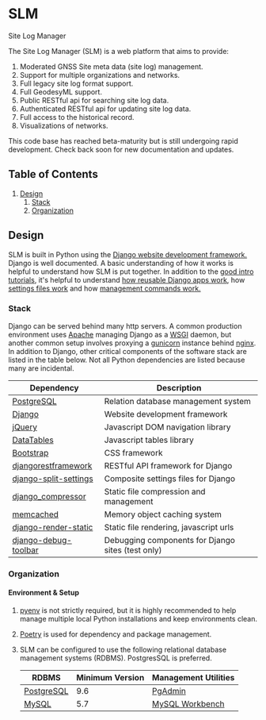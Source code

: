 # SLM
Site Log Manager

The Site Log Manager (SLM) is a web platform that aims to provide:

1. Moderated GNSS Site meta data (site log) management.
2. Support for multiple organizations and networks.
3. Full legacy site log format support.
4. Full GeodesyML support.
5. Public RESTful api for searching site log data.
6. Authenticated RESTful api for updating site log data.
7. Full access to the historical record.
8. Visualizations of networks.

This code base has reached beta-maturity but is still undergoing rapid development. Check back soon 
for new documentation and updates.


## Table of Contents
1. [Design](#Design)
   1. [Stack](#Stack)
   2. [Organization](#Organization)

## Design

SLM is built in Python using the [Django website development framework.](https://www.djangoproject.com/)
Django is well documented. A basic understanding of how it works is helpful to understand how SLM is
put together. In addition to the [good intro tutorials](https://docs.djangoproject.com/en/stable/intro/tutorial01/), it's
helpful to understand [how reusable Django apps work](https://docs.djangoproject.com/en/stable/intro/reusable-apps/), how
[settings files work](https://docs.djangoproject.com/en/stable/topics/settings/) and how 
[management commands work.](https://docs.djangoproject.com/en/stable/howto/custom-management-commands/)

### Stack
 
Django can be served behind many http servers. A common production environment uses [Apache](https://httpd.apache.org/)
managing Django as a [WSGI](https://modwsgi.readthedocs.io/en/develop/index.html) daemon, but
another common setup involves proxying a [gunicorn](https://gunicorn.org/) instance behind [nginx](https://www.nginx.com).
In addition to Django, other critical components of the software stack are listed in the table below. Not all Python
dependencies are listed because many are incidental.

| Dependency                                                                     | Description                                          |
| ------------------------------------------------------------------------------ | ---------------------------------------------------- |
| [PostgreSQL](https://www.postgresql.org/)                                      | Relation database management system                  |
| [Django](https://djangoproject.com)                                            | Website development framework                        |
| [jQuery](https://jquery.com/)                                                  | Javascript DOM navigation library                    |
| [DataTables](https://datatables.net/)                                          | Javascript tables library                            |
| [Bootstrap](https://getbootstrap.com/)                                         | CSS framework                                        |
| [djangorestframework](https://www.django-rest-framework.org/)                  | RESTful API framework for Django                     |
| [django-split-settings](https://github.com/sobolevn/django-split-settings)     | Composite settings files for Django                  |
| [django_compressor](https://django-compressor.readthedocs.io/en/stable/)       | Static file compression and management               |
| [memcached](https://memcached.org/)                                            | Memory object caching system                         |
| [django-render-static](https://django-render-static.readthedocs.io/en/latest/) | Static file rendering, javascript urls               |
| [django-debug-toolbar](https://django-debug-toolbar.readthedocs.io/en/latest/) | Debugging components for Django sites (test only)    |


### Organization

#### Environment & Setup

1. [pyenv](https://github.com/pyenv/pyenv) is not strictly required, but it is highly recommended to help manage multiple
   local Python installations and keep environments clean.
2. [Poetry](https://Python-poetry.org/) is used for dependency and package management.
3. SLM can be configured to use the following relational database management systems (RDBMS). PostgresSQL is preferred.
   
   | RDBMS                                        | Minimum Version   | Management Utilities                                        |
   | ---------------------------------------------| ----------------- | ------------------------------------------------------------|
   | [PostgreSQL](https://www.postgresql.org/)    | 9.6               | [PgAdmin](https://www.pgadmin.org/)                         |
   | [MySQL](https://www.mysql.com/)              | 5.7               | [MySQL Workbench](https://www.mysql.com/products/workbench/)|
